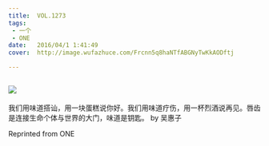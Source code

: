 ```yaml
---
title:	VOL.1273
tags:
 - 一个
 - ONE
date:	2016/04/1 1:41:49
cover:	http://image.wufazhuce.com/Frcnn5q8haNTfABGNyTwKkAODftj

---
```

![](http://image.wufazhuce.com/Frcnn5q8haNTfABGNyTwKkAODftj)
---

我们用味道搭讪，用一块蛋糕说你好。我们用味道疗伤，用一杯烈酒说再见。唇齿是连接生命个体与世界的大门，味道是钥匙。 by 吴惠子
 
Reprinted from ONE
